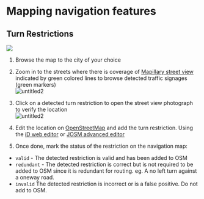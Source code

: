 # Mapping navigation features

## Turn Restrictions

![](https://farm3.staticflickr.com/2900/14360050862_ef35f7ffa8_b.jpg)

1. Browse the map to the city of your choice

2. Zoom in to the streets where there is coverage of [Mapillary street view]() indicated by green colored lines to browse detected traffic signages (green markers)<br>![untitled2](https://cloud.githubusercontent.com/assets/126868/16985921/4678017c-4ea1-11e6-8038-42f47d483df4.gif)

3. Click on a detected turn restriction to open the street view photograph to verify the location<br>![untitled2](https://cloud.githubusercontent.com/assets/126868/16986045/11523354-4ea2-11e6-8c22-6102ad64d2f7.gif)

4. Edit the location on [OpenStreetMap](http://www.osm.org) and add the turn restriction. Using the [iD web editor](https://www.mapbox.com/blog/simple-editing-for-turn-restrictions-in-openstreetmap/) or [JOSM advanced editor](https://www.mapbox.com/blog/turn-restrictions/)

5. Once done, mark the status of the restriction on the navigation map:
 - `valid` - The detected restriction is valid and has been added to OSM
 - `redundant` - The detected restriction is correct but is not required to be added to OSM since it is redundant for routing. eg. A no left turn against a oneway road.
 - `invalid` The detected restriction is incorrect or is a false positive. Do not add to OSM.

